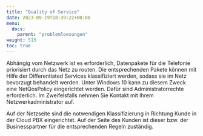 ```yaml
---
title: "Quality of Service"
date: 2023-09-19T18:39:22+00:00
menu:
  docs:
    parent: "problemloesungen"
weight: 513
toc: true
---
```



Abhängig vom Netzwerk ist es erforderlich, Datenpakete für die Telefonie priorisiert durch das Netz zu routen. Die entsprechenden Pakete können mit Hilfe der Differentiated Services klassifiziert werden, sodass sie im Netz bevorzugt behandelt werden. Unter Windows 10 kann zu diesem Zweck eine NetQosPolicy eingerichtet werden. Dafür sind Administratorrechte erforderlich. Im Zweifelsfalls nehmen Sie Kontakt mit Ihrem Netzwerkadministrator auf.

Auf der Netzseite sind die notwendigen Klassifizierung in Richtung Kunde in der Cloud PBX eingerichtet. Auf der Seite des Kunden ist dieser bzw. der Businesspartner für die entsprechenden Regeln zuständig.
